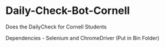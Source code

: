 # Daily-Check-Bot-Cornell
Does the DailyCheck for Cornell Students

Dependencies - Selenium and ChromeDriver (Put in Bin Folder)

